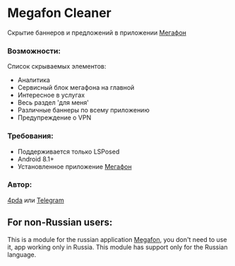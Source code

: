 # Megafon Cleaner
Скрытие баннеров и предложений в приложении [Мегафон](https://megafon.ru/help/lk/)

### Возможности:
Список скрываемых элементов:
- Аналитика
- Сервисный блок мегафона на главной
- Интересное в услугах
- Весь раздел 'для меня'
- Различные баннеры по всему приложению
- Предупреждение о VPN

### Требования:
- Поддерживается только LSPosed
- Android 8.1+
- Установленное приложение [Мегафон](https://megafon.ru/help/lk/)

### Автор: 
[4pda](https://4pda.to/forum/index.php?showtopic=603033&view=findpost&p=111257541) или [Telegram](https://t.me/Blue_cat1)


## For non-Russian users:
This is a module for the russian application [Megafon](https://megafon.ru/help/lk/), you don't need to use it, app working only in Russia. This module has support only for the Russian language.

